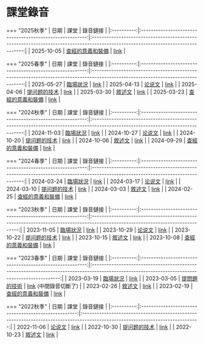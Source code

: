 # 課堂錄音

=== "2025秋季"
    |    日期    |                            課堂                            |                                                             錄音鏈接                                                             |
    |:----------:|:--------------------------------------------------------:|:--------------------------------------------------------------------------------------------------------------------------------:|
    | 2025-10-05 | [查經的意義和裝備](../class-notes/lesson-1-foundations.md) | [link](https://www.dropbox.com/scl/fi/9wl41twdl916u9ivpa2lb/20251005-class-1-recording.mp3?rlkey=tjqlfd1qab70t9u5zw3mrtrb9&dl=0) |

=== "2025春季"
    |    日期    |                            課堂                            |                                                             錄音鏈接                                                             |
    |:----------:|:--------------------------------------------------------:|:--------------------------------------------------------------------------------------------------------------------------------:|
    | 2025-05-27 |     [臨場狀況](../class-notes/lesson-5-situations.md)      | [link](https://www.dropbox.com/scl/fi/80wm6t52koqazfvnhuygi/20250427-class-5-recording.mp3?rlkey=68q9bg9864rgvaib82qdhcwg5&dl=0) |
    | 2025-04-13 |     [论说文](../class-notes/lesson-4-argumentation.md)     | [link](https://www.dropbox.com/scl/fi/hb7ilf9dkyz5gf5rky8ng/20250413-class-4-recording.mp3?rlkey=l1qadhi7xof58ucy2to58huw2&dl=0) |
    | 2025-04-06 |   [提问题的技术](../class-notes/lesson-3-questioning.md)   | [link](https://www.dropbox.com/scl/fi/hgm9ca3gfd8pngglnsfyt/20250406-class-3-recording.mp3?rlkey=4l5kacbmh6amci4unzvzkhdc7&dl=0) |
    | 2025-03-30 |       [敘述文](../class-notes/lesson-2-narrative.md)       | [link](https://www.dropbox.com/scl/fi/41jjoqkm8jp1v6ps57w6z/20250330-class-2-recording.mp3?rlkey=ekjhmtppmdh0294ecv31jw7vi&dl=0) |
    | 2025-03-23 | [查經的意義和裝備](../class-notes/lesson-1-foundations.md) | [link](https://www.dropbox.com/scl/fi/18i12163h4pn9tg6grj5y/20250323-class-1-recording.mp3?rlkey=ihwewh9czk11bo085kpxqs3f1&dl=0) |

=== "2024秋季"
    |    日期    |                            課堂                            |                                                             錄音鏈接                                                             |
    |:----------:|:--------------------------------------------------------:|:--------------------------------------------------------------------------------------------------------------------------------:|
    | 2024-11-03 |     [臨場狀況](../class-notes/lesson-5-situations.md)      | [link](https://www.dropbox.com/scl/fi/ka4dgj800h3y50o3ycnxx/20241103-class-5-recording.mp3?rlkey=uv0x5a6nmulnwdvfq8a28vyj1&dl=0) |
    | 2024-10-27 |     [论说文](../class-notes/lesson-4-argumentation.md)     | [link](https://www.dropbox.com/scl/fi/91rf6sct3yzv3ectl5i7g/20241027-class-4-recording.mp3?rlkey=or4ph80h2uii506qn2brs2m5g&dl=0) |
    | 2024-10-20 |   [提问题的技术](../class-notes/lesson-3-questioning.md)   | [link](https://www.dropbox.com/scl/fi/nxtyk25sc2w98p3x3a2v9/20241020-class-3-recording.mp3?rlkey=8ctxc4b5y4ic1ra5eqp2ugkdt&dl=0) |
    | 2024-10-06 |       [敘述文](../class-notes/lesson-2-narrative.md)       | [link](https://www.dropbox.com/scl/fi/vgnd6ylxlty4ud8sg64vv/20241007-class-2-recording.mp3?rlkey=gb72p63of8jiwar3g3qubgvnb&dl=0) |
    | 2024-09-29 | [查經的意義和裝備](../class-notes/lesson-1-foundations.md) | [link](https://www.dropbox.com/scl/fi/7xnpeh0sz8vwr8ekk21eb/20240929-class-1-recording.mp3?rlkey=62q5ni2wewxuq8ochrabpa4he&dl=0) |

=== "2024春季"
    |    日期    |                            課堂                            |                                                             錄音鏈接                                                             |
    |:----------:|:--------------------------------------------------------:|:--------------------------------------------------------------------------------------------------------------------------------:|
    | 2024-03-24 |     [臨場狀況](../class-notes/lesson-5-situations.md)      | [link](https://www.dropbox.com/scl/fi/gch93zme97lwu2h3q76cx/20240324-class-5-recording.mp3?rlkey=qozw97w9ebbthj1ndovlill44&dl=0) |
    | 2024-03-17 |     [论说文](../class-notes/lesson-4-argumentation.md)     | [link](https://www.dropbox.com/scl/fi/h02u2fl5f599zg74urxwa/20240317-class-4-recording.mp3?rlkey=fno80mh3givw1zl6ih0fmpn0p&dl=0) |
    | 2024-03-10 |   [提问题的技术](../class-notes/lesson-3-questioning.md)   | [link](https://www.dropbox.com/scl/fi/3rswmlzkvy00pqupnnt9a/20240310-class-3-recording.mp3?rlkey=sbu4n629cx2sm1nzcci063z1p&dl=0) |
    | 2024-03-03 |       [敘述文](../class-notes/lesson-2-narrative.md)       | [link](https://www.dropbox.com/scl/fi/wou9rcw8hdb93udwlmeze/20240302-class-2-recording.mp3?rlkey=190ahbxab4a33dm1w6d7kiupt&dl=0) |
    | 2024-02-25 | [查經的意義和裝備](../class-notes/lesson-1-foundations.md) | [link](https://www.dropbox.com/scl/fi/vgxd6fvrhn7w4hnsyx060/20240225-class-1-recording.mp3?rlkey=7ixgxdz022193su0le8rfewey&dl=0) |

=== "2023秋季"
    |    日期    |                            課堂                            |                                                            錄音鏈接                                                            |
    |:----------:|:--------------------------------------------------------:|:------------------------------------------------------------------------------------------------------------------------------:|
    | 2023-11-05 |     [臨場狀況](../class-notes/lesson-5-situations.md)      | [link](https://www.dropbox.com/scl/fi/2jjqut61xx5eounxeqw6c/20231105-class-recording.mp3?rlkey=hyxughezqu4uoyq883bah3478&dl=0) |
    | 2023-10-29 |     [论说文](../class-notes/lesson-4-argumentation.md)     | [link](https://www.dropbox.com/scl/fi/9a39x6lc07dir15do7pdm/20231029-class-recording.mp3?rlkey=rq0gy0h6y5z2d5nng119t74ka&dl=0) |
    | 2023-10-22 |   [提问题的技术](../class-notes/lesson-3-questioning.md)   | [link](https://www.dropbox.com/scl/fi/tk3yi7599nbgkz8xxf666/20231022-class-recording.mp3?rlkey=nngm37tjrwbuml9qyv5i7mcjl&dl=0) |
    | 2023-10-15 |       [敘述文](../class-notes/lesson-2-narrative.md)       | [link](https://www.dropbox.com/scl/fi/55l38lg4i15o7dm26ti1p/20231015-class-recording.mp3?rlkey=jevqj3cjc1x1rjswbd209izci&dl=0) |
    | 2023-10-08 | [查經的意義和裝備](../class-notes/lesson-1-foundations.md) | [link](https://www.dropbox.com/scl/fi/tbkzv1y2g8i33nytxdf2l/20231008-class-recording.mp3?rlkey=vsgy8zdotldnwzsdy41m23b7m&dl=0) |

=== "2023春季"
    |    日期    |                            課堂                            |                                                                    錄音鏈接                                                                     |
    |:----------:|:--------------------------------------------------------:|:-----------------------------------------------------------------------------------------------------------------------------------------------:|
    | 2023-03-19 |     [臨場狀況](../class-notes/lesson-5-situations.md)      |         [link](https://www.dropbox.com/scl/fi/bh5lemfoiqgm5e5vocwer/20230319-class-recording.mp3?rlkey=34sik5mmcwlk5hjwtmemnnp5w&dl=0)          |
    | 2023-03-05 |   [提問題的技術](../class-notes/lesson-3-questioning.md)   | [link](https://www.dropbox.com/scl/fi/zsaifjp077m344c1g3vw8/20230305-class-recording.mp3?rlkey=4eio0u289y7bbqw5hj6mgv5iq&dl=0) (中間錄音切斷了) |
    | 2023-02-26 |       [敘述文](../class-notes/lesson-2-narrative.md)       |         [link](https://www.dropbox.com/scl/fi/c9sfvae73n1h51vlrvaa0/20230226-class-recording.mp3?rlkey=j3u7wr7mgll0g6pdjhxpub684&dl=0)          |
    | 2023-02-19 | [查經的意義和裝備](../class-notes/lesson-1-foundations.md) |         [link](https://www.dropbox.com/scl/fi/lbntd59t9i0qyavo7cod9/20230219-class-recording.mp3?rlkey=fpfsb4a6tk1jusirtvacv6mrc&dl=0)          |

=== "2022秋季"
    |    日期    |                          課堂                          |                                                            錄音鏈接                                                            |
    |:----------:|:----------------------------------------------------:|:------------------------------------------------------------------------------------------------------------------------------:|
    | 2022-11-06 |   [论说文](../class-notes/lesson-4-argumentation.md)   | [link](https://www.dropbox.com/scl/fi/c1wi4n8zvmcg1icxbhmph/20221106-class-recording.mp3?rlkey=o9t0h9rkjo05ch0guu0c0nipu&dl=0) |
    | 2022-10-30 | [提问题的技术](../class-notes/lesson-3-questioning.md) | [link](https://www.dropbox.com/scl/fi/f16sr6nbtbmo431vvsf8m/20221030-class-recording.mp3?rlkey=2knq2o2dozuu4qzbleewdh93p&dl=0) |
    | 2022-10-23 |     [敘述文](../class-notes/lesson-2-narrative.md)     | [link](https://www.dropbox.com/scl/fi/w3xev3twej0l0xq0qrlxi/20221023-class-recording.mp3?rlkey=f27sdglnk6y8fbg0hb1euqzz4&dl=0) |
